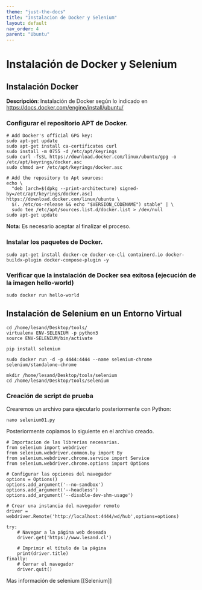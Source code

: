 ```yaml
---
theme: "just-the-docs"
title: "Instalacion de Docker y Selenium"
layout: default
nav_order: 4
parent: "Ubuntu" 
---
```

# Instalación de Docker y Selenium
## Instalación Docker
**Descripción**: Instalación de Docker según lo indicado en https://docs.docker.com/engine/install/ubuntu/

### Configurar el repositorio APT de Docker.
```
# Add Docker's official GPG key:
sudo apt-get update
sudo apt-get install ca-certificates curl
sudo install -m 0755 -d /etc/apt/keyrings
sudo curl -fsSL https://download.docker.com/linux/ubuntu/gpg -o /etc/apt/keyrings/docker.asc
sudo chmod a+r /etc/apt/keyrings/docker.asc

# Add the repository to Apt sources:
echo \
  "deb [arch=$(dpkg --print-architecture) signed-by=/etc/apt/keyrings/docker.asc] https://download.docker.com/linux/ubuntu \
  $(. /etc/os-release && echo "$VERSION_CODENAME") stable" | \
  sudo tee /etc/apt/sources.list.d/docker.list > /dev/null
sudo apt-get update
```
**Nota:**  Es necesario aceptar al finalizar el proceso.
### Instalar los paquetes de Docker.
```
sudo apt-get install docker-ce docker-ce-cli containerd.io docker-buildx-plugin docker-compose-plugin -y
```

### Verificar que la instalación de Docker sea exitosa (ejecución de la imagen hello-world)
```
sudo docker run hello-world
```

## Instalación de Selenium en un Entorno Virtual
```
cd /home/lesand/Desktop/tools/
virtualenv ENV-SELENIUM -p python3
source ENV-SELENIUM/bin/activate
```
```
pip install selenium
```
```
sudo docker run -d -p 4444:4444 --name selenium-chrome selenium/standalone-chrome
```
```
mkdir /home/lesand/Desktop/tools/selenium
cd /home/lesand/Desktop/tools/selenium 
```
### Creación de script de prueba
Crearemos un archivo para ejecutarlo posteriormente con Python:
```
nano selenium01.py
```
Posteriormente copiamos lo siguiente en el archivo creado.
```
# Importacion de las librerias necesarias.
from selenium import webdriver
from selenium.webdriver.common.by import By
from selenium.webdriver.chrome.service import Service
from selenium.webdriver.chrome.options import Options

# Configurar las opciones del navegador
options = Options()
options.add_argument('--no-sandbox')
options.add_argument('--headless')
options.add_argument('--disable-dev-shm-usage')

# Crear una instancia del navegador remoto
driver = webdriver.Remote('http://localhost:4444/wd/hub',options=options)

try:
    # Navegar a la página web deseada
    driver.get('https://www.lesand.cl')

    # Imprimir el título de la página
    print(driver.title)
finally:
    # Cerrar el navegador
    driver.quit()
```

Mas información de selenium [[Selenium]]
